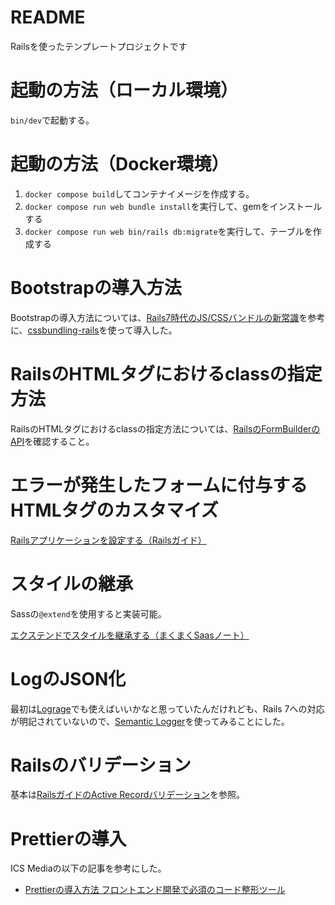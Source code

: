 # README

Railsを使ったテンプレートプロジェクトです

# 起動の方法（ローカル環境）

`bin/dev`で起動する。

# 起動の方法（Docker環境）

1. `docker compose build`してコンテナイメージを作成する。
2. `docker compose run web bundle install`を実行して、gemをインストールする
3. `docker compose run web bin/rails db:migrate`を実行して、テーブルを作成する

# Bootstrapの導入方法

Bootstrapの導入方法については、[Rails7時代のJS/CSSバンドルの新常識](https://hazm.jp/archives/147)を参考に、[cssbundling-rails](https://github.com/rails/cssbundling-rails)を使って導入した。

# RailsのHTMLタグにおけるclassの指定方法

RailsのHTMLタグにおけるclassの指定方法については、[RailsのFormBuilderのAPI](https://api.rubyonrails.org/classes/ActionView/Helpers/FormBuilder.html)を確認すること。

# エラーが発生したフォームに付与するHTMLタグのカスタマイズ

[Railsアプリケーションを設定する（Railsガイド）](https://railsguides.jp/configuring.html#config-action-view-field-error-proc)

# スタイルの継承

Sassの`@extend`を使用すると実装可能。

[エクステンドでスタイルを継承する（まくまくSaasノート）](https://maku77.github.io/sass/extend.html)

# LogのJSON化

最初は[Lograge](https://github.com/roidrage/lograge)でも使えばいいかなと思っていたんだけれども、Rails 7への対応が明記されていないので、[Semantic Logger](https://logger.rocketjob.io/rails)を使ってみることにした。

# Railsのバリデーション

基本は[RailsガイドのActive Recordバリデーション](https://railsguides.jp/active_record_validations.html)を参照。

# Prettierの導入

ICS Mediaの以下の記事を参考にした。

- [Prettierの導入方法 フロントエンド開発で必須のコード整形ツール](https://ics.media/entry/17030/)

